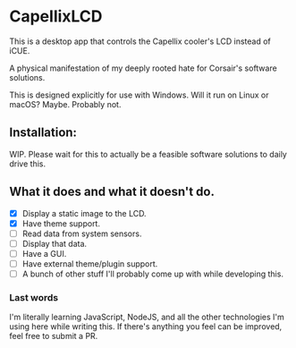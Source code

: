 # CapellixLCD
This is a desktop app that controls the Capellix cooler's LCD instead of iCUE.

A physical manifestation of my deeply rooted hate for Corsair's software solutions.

This is designed explicitly for use with Windows.
Will it run on Linux or macOS? Maybe. Probably not.

## Installation:
WIP. Please wait for this to actually be a feasible software solutions to daily drive this.

## What it does and what it doesn't do.
- [x] Display a static image to the LCD.
- [x] Have theme support.
- [ ] Read data from system sensors.
- [ ] Display that data.
- [ ] Have a GUI.
- [ ] Have external theme/plugin support.
- [ ] A bunch of other stuff I'll probably come up with while developing this.

### Last words
I'm literally learning JavaScript, NodeJS, and all the other technologies I'm using here while writing this. If there's anything you feel can be improved, feel free to submit a PR.